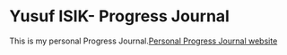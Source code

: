# Yusuf ISIK- Progress Journal

This is my personal Progress Journal.[Personal Progress Journal website](https://pjournal.github.io/boun01g-dol-r/)  

